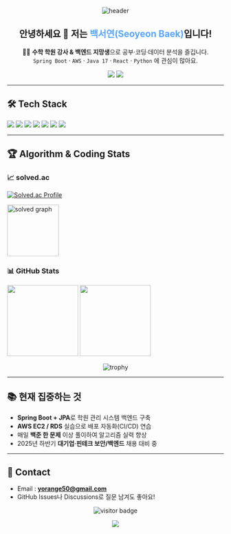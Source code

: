 

<!-- 헤더 배너 -->
<p align="center">
  <img src="https://capsule-render.vercel.app/api?type=waving&height=180&color=gradient&customColorList=0,2,5,3&section=header&text=Welcome!&fontColor=ffffff&fontSize=48" alt="header"/>
</p>

<h2 align="center">안녕하세요 👋 저는 <span style="color:#58a6ff;"><b>백서연(Seoyeon Baek)</b></span>입니다!</h2>

<p align="center">
🧑‍🏫 <strong>수학 학원 강사 &amp; 백엔드 지망생</strong>으로 공부·코딩·데이터 분석을 즐깁니다.<br/>
<code>Spring Boot</code> · <code>AWS</code> · <code>Java 17</code> · <code>React</code> · <code>Python</code> 에 관심이 많아요.
</p>

<p align="center">
  <a href="mailto:yorange50@gmail.com"><img src="https://img.shields.io/badge/Email-yorange50@gmail.com-D14836?style=flat-square&logo=gmail&logoColor=white"/></a>
  <a href="https://solved.ac/yorange50"><img src="https://img.shields.io/badge/Solved.ac-Profile-1f425f?style=flat-square&logo=acm&logoColor=white"/></a>
  <!-- LinkedIn / Blog 등 추가 가능 -->
</p>

---

## 🛠 Tech Stack
<p>
  <!-- 언어 -->
  <img src="https://img.shields.io/badge/Java-007396?style=for-the-badge&logo=openjdk&logoColor=white"/>
  <img src="https://img.shields.io/badge/Python-3776AB?style=for-the-badge&logo=python&logoColor=white"/>
  <img src="https://img.shields.io/badge/JavaScript-F7DF1E?style=for-the-badge&logo=javascript&logoColor=black"/>
  <!-- 프레임워크 -->
  <img src="https://img.shields.io/badge/Spring%20Boot-6DB33F?style=for-the-badge&logo=spring-boot&logoColor=white"/>
  <img src="https://img.shields.io/badge/React-61DAFB?style=for-the-badge&logo=react&logoColor=black"/>
  <!-- DB -->
  <img src="https://img.shields.io/badge/MySQL-005C84?style=for-the-badge&logo=mysql&logoColor=white"/>
  <!-- 클라우드 -->
  <img src="https://img.shields.io/badge/AWS-FF9900?style=for-the-badge&logo=amazon-aws&logoColor=white"/>
</p>

---

## 🏆 Algorithm & Coding Stats

### 📈 solved.ac
[![Solved.ac Profile](http://mazassumnida.wtf/api/v2/generate_badge?boj=yorange50)](https://solved.ac/yorange50)

<img src="https://mazandi.herokuapp.com/api?handle=yorange50&theme=warm" alt="solved graph" height="120"/>

### 📊 GitHub Stats
<p>
  <img height="165" src="https://github-readme-stats.vercel.app/api?username=Greenapple0101&show_icons=true&theme=onedark&hide_title=true"/>
  <img height="165" src="https://github-readme-stats.vercel.app/api/top-langs/?username=Greenapple0101&layout=compact&theme=onedark&hide_title=true"/>
</p>

<p align="center">
  <img src="https://github-profile-trophy.vercel.app/?username=Greenapple0101&theme=algolia&margin-w=10&margin-h=15&column=7" alt="trophy"/>
</p>

---

## 📚 현재 집중하는 것
- **Spring Boot + JPA**로 학원 관리 시스템 백엔드 구축  
- **AWS EC2 / RDS** 실습으로 배포 자동화(CI/CD) 연습  
- 매일 **백준 한 문제** 이상 풀이하여 알고리즘 실력 향상  
- 2025년 하반기 **대기업·핀테크 보안/백엔드** 채용 대비 중

---

## 💬 Contact
- Email : <b>yorange50@gmail.com</b>  
- GitHub Issues나 Discussions로 질문 남겨도 좋아요!

<p align="center">
  <img src="https://komarev.com/ghpvc/?username=Greenapple0101&style=flat-square&color=grey" alt="visitor badge"/>
</p>

<p align="center">
  <img src="https://capsule-render.vercel.app/api?type=waving&height=160&color=gradient&customColorList=0,2,5,3&section=footer"/>
</p>

